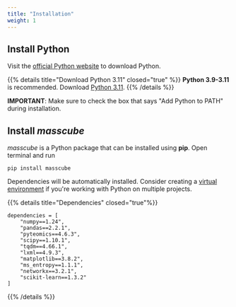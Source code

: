 ```yaml
---
title: "Installation"
weight: 1
---
```



## Install Python

Visit the [official Python website](https://www.python.org/) to download Python.

{{% details title="Download Python 3.11" closed="true" %}}
   **Python 3.9-3.11** is recommended. Download [Python 3.11](https://www.python.org/downloads/release/python-3117/).
{{% /details %}}

**IMPORTANT**: Make sure to check the box that says "Add Python to PATH" during installation.

## Install *masscube*

*masscube* is a Python package that can be installed using **pip**. Open terminal and run

```console
pip install masscube
```

Dependencies will be automatically installed. Consider creating a [virtual environment](https://docs.python.org/3/library/venv.html) if you're working with Python on multiple projects.

{{% details title="Dependencies" closed="true"%}}

```
dependencies = [
    "numpy==1.24",
    "pandas==2.2.1",
    "pyteomics==4.6.3",
    "scipy==1.10.1",
    "tqdm==4.66.1",
    "lxml==4.9.3",
    "matplotlib==3.8.2",
    "ms_entropy==1.1.1",
    "networkx==3.2.1",
    "scikit-learn==1.3.2"
]
```

{{% /details %}}